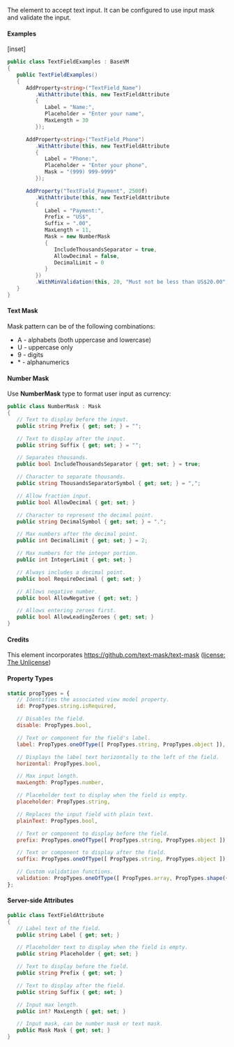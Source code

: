 ﻿The element to accept text input.  It can be configured to use input mask and validate the input.

#### Examples

[inset]

```cs
public class TextFieldExamples : BaseVM
{
   public TextFieldExamples()
   {
      AddProperty<string>("TextField_Name")
         .WithAttribute(this, new TextFieldAttribute
         {
            Label = "Name:",
            Placeholder = "Enter your name",
            MaxLength = 30
         });

      AddProperty<string>("TextField_Phone")
         .WithAttribute(this, new TextFieldAttribute
         {
            Label = "Phone:",
            Placeholder = "Enter your phone",
            Mask = "(999) 999-9999"
         });

      AddProperty("TextField_Payment", 2500f)
         .WithAttribute(this, new TextFieldAttribute
         {
            Label = "Payment:",
            Prefix = "US$",
            Suffix = ".00",
            MaxLength = 11,
            Mask = new NumberMask
            {
               IncludeThousandsSeparator = true,
               AllowDecimal = false,
               DecimalLimit = 0
            }
         })
         .WithMinValidation(this, 20, "Must not be less than US$20.00");
   }
}
```

#### Text Mask

Mask pattern can be of the following combinations:
- A - alphabets (both uppercase and lowercase)
- U - uppercase only
- 9 - digits
- \* - alphanumerics

#### Number Mask

Use __NumberMask__ type to format user input as currency:
```cs
public class NumberMask : Mask
{
   // Text to display before the input.
   public string Prefix { get; set; } = "";

   // Text to display after the input.
   public string Suffix { get; set; } = "";

   // Separates thousands.
   public bool IncludeThousandsSeparator { get; set; } = true;

   // Character to separate thousands.
   public string ThousandsSeparatorSymbol { get; set; } = ",";

   // Allow fraction input.
   public bool AllowDecimal { get; set; }

   // Character to represent the decimal point.
   public string DecimalSymbol { get; set; } = ".";

   // Max numbers after the decimal point.
   public int DecimalLimit { get; set; } = 2;

   // Max numbers for the integer portion.
   public int IntegerLimit { get; set; }

   // Always includes a decimal point.
   public bool RequireDecimal { get; set; }

   // Allows negative number.
   public bool AllowNegative { get; set; }

   // Allows entering zeroes first. 
   public bool AllowLeadingZeroes { get; set; }
}
```

#### Credits

This element incorporates https://github.com/text-mask/text-mask ([license: The Unlicense](https://github.com/text-mask/text-mask/blob/master/LICENSE))

#### Property Types

```jsx
static propTypes = {
   // Identifies the associated view model property.
   id: PropTypes.string.isRequired,

   // Disables the field.
   disable: PropTypes.bool,

   // Text or component for the field's label.
   label: PropTypes.oneOfType([ PropTypes.string, PropTypes.object ]),

   // Displays the label text horizontally to the left of the field.
   horizontal: PropTypes.bool,

   // Max input length.
   maxLength: PropTypes.number,

   // Placeholder text to display when the field is empty.
   placeholder: PropTypes.string,

   // Replaces the input field with plain text.
   plainText: PropTypes.bool,

   // Text or component to display before the field.
   prefix: PropTypes.oneOfType([ PropTypes.string, PropTypes.object ]),

   // Text or component to display after the field.
   suffix: PropTypes.oneOfType([ PropTypes.string, PropTypes.object ]),

   // Custom validation functions.
   validation: PropTypes.oneOfType([ PropTypes.array, PropTypes.shape({ validate: PropTypes.func, message: PropTypes.string }) ])
};
```

#### Server-side Attributes

```cs
public class TextFieldAttribute
{
   // Label text of the field.
   public string Label { get; set; }

   // Placeholder text to display when the field is empty.
   public string Placeholder { get; set; }

   // Text to display before the field.
   public string Prefix { get; set; }

   // Text to display after the field.
   public string Suffix { get; set; }

   // Input max length.
   public int? MaxLength { get; set; }

   // Input mask, can be number mask or text mask.
   public Mask Mask { get; set; }
}
```